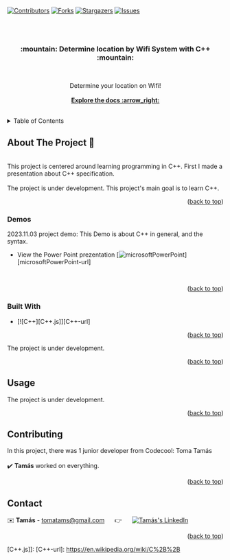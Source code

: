 <div id="readme-top"></div>

[![Contributors][contributors-shield]][contributors-url]
[![Forks][forks-shield]][forks-url]
[![Stargazers][stars-shield]][stars-url]
[![Issues][issues-shield]][issues-url]

<br>
<br>

<h3 align="center"> :mountain:  Determine location by Wifi System with C++  :mountain: </h3>
<br>
  <p align="center">
    Determine your location on Wifi! 
    <br>
    <br>
    <a href="https://github.com/tomatams/locationByWifiC"><strong>Explore the docs :arrow_right: </strong></a>
  </p>
</div>

<br>


<!-- TABLE OF CONTENTS -->
<details>
  <summary>Table of Contents</summary>
  <ol>
    <li>
      <a href="#about-the-project">About The Project</a>
      <ul>
        <li><a href="#demos">Demos</a></li>
        <li><a href="#built-with">Built With</a></li>
      </ul>
    </li>
    <li>
      <a href="#getting-started">Getting Started</a>
      <ul>
        <li><a href="#prerequisites">Prerequisites</a></li>
        <li><a href="#installation">Installation</a></li>
      </ul>
    </li>
    <li><a href="#usage">Usage</a></li>
    <li><a href="#contributing">Contributing</a></li>
    <li><a href="#contact">Contact</a></li>
  </ol>
</details>



<!-- ABOUT THE PROJECT -->
<div id="about-the-project"></div>

## About The Project :page_with_curl:	
<br />
This project is centered around learning programming in C++. First I made a presentation about C++ specification.

<br />
<br />
The project is under development. This project's main goal is to learn C++.
<br />
<p align="right">(<a href="#readme-top">back to top</a>)</p>


<div id="demos"></div>

### Demos

2023.11.03 project demo: This Demo is about C++ in general, and the syntax.
<br>
* View the Power Point prezentation [![microsoftPowerPoint][microsoftPowerPoint.js]][microsoftPowerPoint-url]
<br>

<p align="right">(<a href="#readme-top">back to top</a>)</p>
<div id="built-with"></div>

### Built With


* [![C++][C++.js]][C++-url]
 


  
<p align="right">(<a href="#readme-top">back to top</a>)</p>



<!-- GETTING STARTED -->
<div id="getting-started"></div>

The project is under development.

<p align="right">(<a href="#readme-top">back to top</a>)</p>

<!-- USAGE EXAMPLES -->
<div id="usage"></div>

## Usage

The project is under development.

<p align="right">(<a href="#readme-top">back to top</a>)</p>



<!-- CONTRIBUTING -->
<div id="contributing"></div>

## Contributing

In this project, there was 1 junior developer from Codecool: Toma Tamás 
<br />
<br />
:heavy_check_mark: **Tamás** worked on everything.
<br />

<p align="right">(<a href="#readme-top">back to top</a>)</p>




<!-- CONTACT -->
<div id="contact"></div>

## Contact


:envelope: **Tamás** - tomatams@gmail.com &nbsp;&nbsp;&nbsp;&nbsp; :point_right: &nbsp;&nbsp;&nbsp;&nbsp; [![Tamás's LinkedIn][linkedin-shield]][LinkedIn - Tamás]



<p align="right">(<a href="#readme-top">back to top</a>)</p>



<!-- MARKDOWN LINKS & IMAGES -->
<!-- https://www.markdownguide.org/basic-syntax/#reference-style-links -->

[contributors-shield]: https://img.shields.io/github/contributors/tomatams/locationByWifiC?style=for-the-badge
[contributors-url]: https://github.com/tomatams/locationByWifiC/graphs/contributors
[forks-shield]: https://img.shields.io/github/forks/tomatams/locationByWifiC?style=for-the-badge
[forks-url]: https://github.com/tomatams/locationByWifiC/forks
[stars-shield]: https://img.shields.io/github/stars/tomatams/locationByWifiC?style=for-the-badge
[stars-url]: https://github.com/tomatams/locationByWifiC/stargazers
[issues-shield]: https://img.shields.io/github/issues/tomatams/locationByWifiC?style=for-the-badge
[issues-url]: https://github.com/tomatams/locationByWifiC/issues

[linkedin-shield]: https://img.shields.io/badge/-LinkedIn-black.svg?style=for-the-badge&logo=linkedin&colorB=555
[linkedin-url]: https://linkedin.com/in/linkedin_username
[LinkedIn - Tamás]: https://www.linkedin.com/in/tomatams/

[microsoftPowerPoint.js]: https://img.shields.io/badge/Microsoft_PowerPoint-B7472A?style=for-the-badge&logo=microsoft-powerpoint&logoColor=white

[C++]: https://img.shields.io/badge/c++-%2300599C.svg?style=for-the-badge&logo=c%2B%2B&logoColor=white
[C++.js]]:
[C++-url]: https://en.wikipedia.org/wiki/C%2B%2B

[GoogleSlides.js]: https://img.shields.io/badge/Google%20Sheets-34A853?style=for-the-badge&logo=google-sheets&logoColor=white
[GoogleSlides-url]:https://docs.google.com/presentation/d/1WdcDjAdUanNpiNY-sZ-noTe_MYAe3RRGTNb4s8BF3zs/edit?usp=sharing
